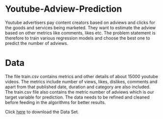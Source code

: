 # Youtube-Adview-Prediction
Youtube advertisers pay content creators based on adviews and clicks for the goods and services being marketed.
They want to estimate the adview based on other metrics like comments, likes etc. 
The problem statement is therefore to train various regression models and choose the best one to predict the number of adviews.

# Data
The file train.csv contains metrics and other details of about 15000 youtube videos. The metrics include number of views, likes, dislikes, comments and apart from that published date, duration and category are also included. The train.csv file also contains the metric number of adviews which is our target variable for prediction. The data needs to be refined and cleaned before feeding in the algorithms for better results.

Click [here](https://www.kaggle.com/datasets/sidharth178/youtube-adview-dataset) to download the Data Set.
